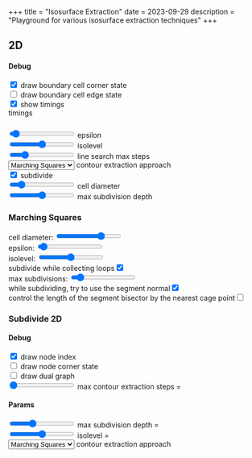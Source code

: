 +++
title = "Isosurface Extraction"
date = 2023-09-29
description = "Playground for various isosurface extraction techniques"
+++

## 2D

<section id="isosurface-extraction-2d-content">
  <section class="controls">
     <h4>Debug</h4>
    <div class="indent">
      <div class="debugDrawNodeCornerState-control control">
        <input type="checkbox" value="1" checked /> draw boundary cell corner state
      </div>
      <div class="debugDrawNodeEdgeState-control control">
        <input type="checkbox" value="1" /> draw boundary cell edge state
      </div>
    </div>
    <div class="debugPerformance-control control">
      <input type="checkbox" value="1" checked> show timings
      <div class="performance-output shownBy-debugPerformance">
        timings
        <code><pre></pre></code>
      </div>
    </div>
    <div class="epsilon-control control">
      <input type="range" min="0.1" max="10" value="0.5" step="0.1"> epsilon
      <output></output>
    </div>
    <div class="isolevel-control control">
      <input type="range" min="-500" max="500" value="0.0" step="0.1"> isolevel
      <output></output>
    </div>
    <div class="lineSearchMaxSteps-control control">
      <input type="range" min="0" max="100" value="20"> line search max steps
      <output></output>
    </div>
    <div class="contourExtractionApproach-control control">
      <select>
          <option value="marching-squares">Marching Squares</option>
          <option value="dual-contouring">Dual Contouring</option>
          <!-- <option value="surface-nets">Surface Nets (WIP)</option> -->
      </select>
      contour extraction approach
    </div>
    <div class="performSubdivision-control control">
      <input type="checkbox" value="1" checked >
      subdivide
    </div>
    <div class="cellDiameter-control control hiddenBy-performSubdivision">
      <input type="range" min="2" max="9" value="3"> cell diameter
      <output></output>
    </div>
    <div class="maxSubdivisionDepth-control control shownBy-performSubdivision">
      <input type="range" min="2" max="12" value="7"> max subdivision depth
      <output></output>
    </div>
  </section>
  <section class="center-align">
    <canvas width="1024" height="1024"></canvas>
  </section>
  <script type="module" src="2d/isosurface-extraction-2d.js"></script>
</section>

### Marching Squares
<section id="marching-squares-content">
  <section class="controls">
    <div class="cellDiameter-control control">
      cell diameter: <input type="range" min="2" max="9" value="7">
      <output></output>
    </div>
    <div class="epsilon-control control">
      epsilon: <input type="range" min="0.1" max="10" value="0.5" step="0.1">
      <output></output>
    </div>
    <div class="isolevel-control control">
      isolevel: <input type="range" min="-500" max="500" value="0.0" step="0.1">
      <output></output>
    </div>
    <div class="subdivideWhileCollectingLoops-control control">
      subdivide while collecting loops<input type="checkbox" value="1" checked />
    </div>
    <section class="indent">
      <div class="subdivideWhileCollectingLoopsMaxSubdivisions-control control">
        max subdivisions: <input type="range" min="0" max="100" value="10">
        <output></output>
      </div>
      <div class="subdivideWhileCollectingLoopsUseSegmentBisector-control control">
        while subdividing, try to use the segment normal<input type="checkbox" value="1" checked />
      </div>
      <div class="subdivideWhileCollectingLoopsUseBestCagePoint-control control">
        control the length of the segment bisector by the nearest cage point<input type="checkbox" value="1" />
      </div>
    </section>
  </section>
  <section class="center-align">
    <canvas width="1024" height="1024"></canvas>
  </section>
  <script type="module" src="old-marching-squares.js"></script>
</section>

### Subdivide 2D
<section id="subdivide-2d-content">
  <section class="controls">
    <h4>Debug</h4>
    <div class="indent">
      <div class="debugDrawNodeIndex-control control">
        <input type="checkbox" value="1" checked />
        <label>draw node index</label>
      </div>
      <div class="debugDrawNodeCornerState-control control">
        <input type="checkbox" value="1" /> draw node corner state
      </div>
      <div class="debugDrawDualGraph-control control">
        <input type="checkbox" value="1" /> draw dual graph
      </div>
      <div class="maxExtractionSteps-control control">
        <input type="range" min="-1" max="5000" value="-1"> max contour extraction steps =
        <output></output>
      </div>
    </div>
    <h4>Params</h4>
    <div class="indent">
      <div class="maxDepth-control control">
        <input type="range" min="0" max="15" value="5"> max subdivision depth =
        <output></output>
      </div>
      <div class="isolevel-control control">
        <input type="range" min="-500" max="500" value="0.0" step="0.1"> isolevel =
        <output></output>
      </div>
      <div class="contourExtractionApproach-control control">
        <select>
            <option value="marching-squares">Marching Squares</option>
            <option value="dual-contouring">Dual Contouring</option>
        </select>
        contour extraction approach
        <output></output>
      </div>
    </div>
  </section>
  <section class="center-align">
    <canvas width="1024" height="1024"></canvas>
  </section>
  <script type="module" src="old-subdivide.js"></script>
</section>